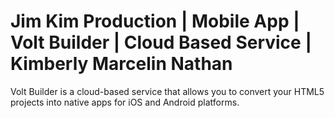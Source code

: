 # Jim Kim Production | Mobile App | Volt Builder | Cloud Based Service | Kimberly Marcelin Nathan
Volt Builder is a cloud-based service that allows you to convert your HTML5 projects into native apps for iOS and Android platforms. 
